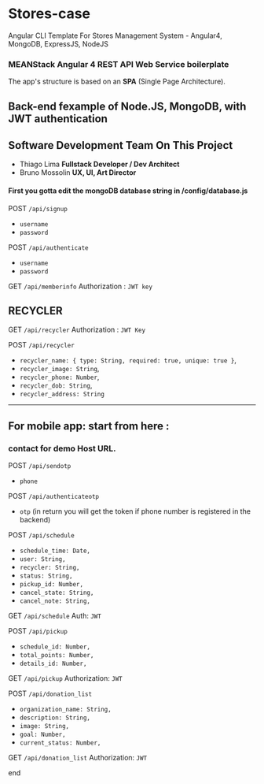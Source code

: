 # Stores-case
Angular CLI Template For Stores Management System - Angular4, MongoDB, ExpressJS, NodeJS

### MEANStack Angular 4 REST API Web Service boilerplate
The app's structure is based on an **SPA** (Single Page Architecture).

## Back-end fexample of Node.JS, MongoDB, with JWT authentication

## Software Development Team On This Project

* Thiago Lima **Fullstack Developer / Dev Architect**
* Bruno Mossolin **UX, UI, Art Director**

#### First you gotta edit the mongoDB database string in /config/database.js

POST `/api/signup`

* `username`
* `password`

POST `/api/authenticate`

* `username`
* `password`

GET `/api/memberinfo`
Authorization : `JWT key`

## RECYCLER

GET `/api/recycler`
Authorization : `JWT Key`

POST `/api/recycler` 

  * `recycler_name: { type: String, required: true, unique: true }`,
  * `recycler_image: String`,
  * `recycler_phone: Number`,
  * `recycler_dob: String`,
  * `recycler_address: String`

-------------------------------------------------------

## For mobile app: start from here : 
### contact for demo Host URL.

POST `/api/sendotp`
  * `phone`
  
POST `/api/authenticateotp`
  * `otp`
  (in return you will get the token if phone number is registered in the backend)


POST `/api/schedule`

  * `schedule_time: Date,`
  * `user: String,`
  * `recycler: String,`
  * `status: String,`
  * `pickup_id: Number,`
  * `cancel_state: String,`
  * `cancel_note: String,`


GET `/api/schedule`
Auth: `JWT`





POST `/api/pickup`
	
  * `schedule_id: Number,`
  * `total_points: Number,`
  * `details_id: Number,`


GET `/api/pickup`
Authorization: `JWT`



POST `/api/donation_list`

  * `organization_name: String,`
  * `description: String,`
  * `image: String,`
  * `goal: Number,`
  * `current_status: Number,`


GET `/api/donation_list`
Authorization: `JWT`



end